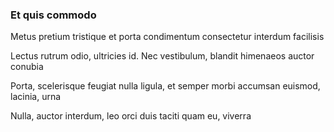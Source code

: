### Et quis commodo

Metus pretium tristique et porta condimentum consectetur interdum facilisis

Lectus rutrum odio, ultricies id. Nec vestibulum, blandit himenaeos auctor conubia

Porta, scelerisque feugiat nulla ligula, et semper morbi accumsan euismod, lacinia, urna

Nulla, auctor interdum, leo orci duis taciti quam eu, viverra


